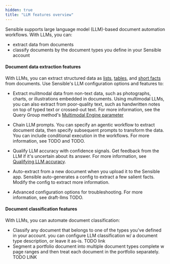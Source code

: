 ```yaml
---
hidden: true
title: "LLM features overview"
---
```


Sensible supports large language model (LLM)-based document automation workflows. With LLMs, you can:

- extract data from documents
- classify documents by the document types you define in your Sensible account

#### Document data extraction  features

With LLMs, you can extract structured data as [lists](doc:list), [tables](doc:nlp-table), and [short facts](doc:query-group) from documents. Use Sensible's LLM configuration options and features to:

- Extract mulitmodal data from non-text data, such as photographs, charts, or illustrations embedded in documents. Using multimodal LLMs, you can also extract from poor-quality text, such as handwritten notes on top of typed text or crossed-out text. For more information, see the Query Group method's [Multimodal Engine parameter](doc:query-group#parameters)
- Chain LLM prompts.  You can specify an agentic workflow to extract document data, then specify subsequent prompts to transform the data. You can include conditional execution in the workflows. For more information, see TODO and TODO.

- Qualify LLM accuracy with confidence signals. Get feedback from the LLM if it's uncertain about its answer. For more information, see [Qualifying LLM accuracy](doc:confidence).
- Auto-extract from a new document when you upload it to the Sensible app. Sensible auto-generates a config to extract a few salient facts. Modify the config to extract more information.
- Advanced configuration options for troubleshooting. For more information, see draft-llms TODO.

#### Document classification features

With LLMs, you can automate document classification:

- Classify any document that belongs to one of the types you've defined in your account. you can configure LLM classification w/ a document type description, or leave it as-is. TODO link
- Segment a portfolio document into multiple document types complete w page ranges and then treat each document in the portfolio separately. TODO LINK



